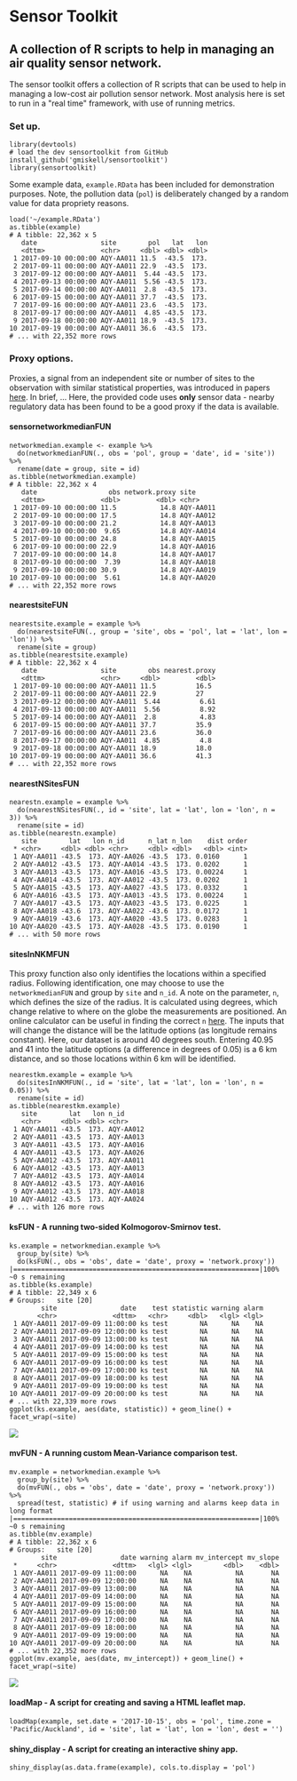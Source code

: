 # Sensor Toolkit
## A collection of R scripts to help in managing an air quality sensor network.

The sensor toolkit offers a collection of R scripts that can be used to help in managing a low-cost air pollution sensor network. Most analysis here is set to run in a "real time" framework, with use of running metrics.

### Set up.
    
    library(devtools)
    # load the dev sensortoolkit from GitHub
    install_github('gmiskell/sensortoolkit')
    library(sensortoolkit)
    
Some example data, `example.RData` has been included for demonstration purposes. Note, the pollution data (`pol`) is deliberately changed by a random value for data propriety reasons.

    load('~/example.RData')   
    as.tibble(example)
    # A tibble: 22,362 x 5
       date                site        pol   lat   lon
       <dttm>              <chr>     <dbl> <dbl> <dbl>
     1 2017-09-10 00:00:00 AQY-AA011 11.5  -43.5  173.
     2 2017-09-11 00:00:00 AQY-AA011 22.9  -43.5  173.
     3 2017-09-12 00:00:00 AQY-AA011  5.44 -43.5  173.
     4 2017-09-13 00:00:00 AQY-AA011  5.56 -43.5  173.
     5 2017-09-14 00:00:00 AQY-AA011  2.8  -43.5  173.
     6 2017-09-15 00:00:00 AQY-AA011 37.7  -43.5  173.
     7 2017-09-16 00:00:00 AQY-AA011 23.6  -43.5  173.
     8 2017-09-17 00:00:00 AQY-AA011  4.85 -43.5  173.
     9 2017-09-18 00:00:00 AQY-AA011 18.9  -43.5  173.
    10 2017-09-19 00:00:00 AQY-AA011 36.6  -43.5  173.
    # ... with 22,352 more rows
   
### Proxy options.
Proxies, a signal from an independent site or number of sites to the observation with similar statistical properties, was introduced in papers [here](https://www.researchgate.net/publication/286479082_Data_Verification_Tools_for_Minimizing_Management_Costs_of_Dense_Air-Quality_Monitoring_Networks). In brief, ... Here, the provided code uses **only** sensor data - nearby regulatory data has been found to be a good proxy if the data is available.

#### sensornetworkmedianFUN

    networkmedian.example <- example %>%
      do(networkmedianFUN(., obs = 'pol', group = 'date', id = 'site')) %>%
      rename(date = group, site = id)
    as.tibble(networkmedian.example)
    # A tibble: 22,362 x 4
       date                  obs network.proxy site     
       <dttm>              <dbl>         <dbl> <chr>    
     1 2017-09-10 00:00:00 11.5           14.8 AQY-AA011
     2 2017-09-10 00:00:00 17.5           14.8 AQY-AA012
     3 2017-09-10 00:00:00 21.2           14.8 AQY-AA013
     4 2017-09-10 00:00:00  9.65          14.8 AQY-AA014
     5 2017-09-10 00:00:00 24.8           14.8 AQY-AA015
     6 2017-09-10 00:00:00 22.9           14.8 AQY-AA016
     7 2017-09-10 00:00:00 14.8           14.8 AQY-AA017
     8 2017-09-10 00:00:00  7.39          14.8 AQY-AA018
     9 2017-09-10 00:00:00 30.9           14.8 AQY-AA019
    10 2017-09-10 00:00:00  5.61          14.8 AQY-AA020
    # ... with 22,352 more rows

#### nearestsiteFUN

    nearestsite.example = example %>% 
      do(nearestsiteFUN(., group = 'site', obs = 'pol', lat = 'lat', lon = 'lon')) %>% 
      rename(site = group)
    as.tibble(nearestsite.example)
    # A tibble: 22,362 x 4
       date                site        obs nearest.proxy
       <dttm>              <chr>     <dbl>         <dbl>
     1 2017-09-10 00:00:00 AQY-AA011 11.5          16.5 
     2 2017-09-11 00:00:00 AQY-AA011 22.9          27   
     3 2017-09-12 00:00:00 AQY-AA011  5.44          6.61
     4 2017-09-13 00:00:00 AQY-AA011  5.56          8.92
     5 2017-09-14 00:00:00 AQY-AA011  2.8           4.83
     6 2017-09-15 00:00:00 AQY-AA011 37.7          35.9 
     7 2017-09-16 00:00:00 AQY-AA011 23.6          36.0 
     8 2017-09-17 00:00:00 AQY-AA011  4.85          4.8 
     9 2017-09-18 00:00:00 AQY-AA011 18.9          18.0 
    10 2017-09-19 00:00:00 AQY-AA011 36.6          41.3 
    # ... with 22,352 more rows

#### nearestNSitesFUN

    nearestn.example = example %>% 
      do(nearestNSitesFUN(., id = 'site', lat = 'lat', lon = 'lon', n = 3)) %>%
      rename(site = id)
    as.tibble(nearestn.example)
       site        lat   lon n_id      n_lat n_lon    dist order
     * <chr>     <dbl> <dbl> <chr>     <dbl> <dbl>   <dbl> <int>
     1 AQY-AA011 -43.5  173. AQY-AA026 -43.5  173. 0.0160      1
     2 AQY-AA012 -43.5  173. AQY-AA014 -43.5  173. 0.0202      1
     3 AQY-AA013 -43.5  173. AQY-AA016 -43.5  173. 0.00224     1
     4 AQY-AA014 -43.5  173. AQY-AA012 -43.5  173. 0.0202      1
     5 AQY-AA015 -43.5  173. AQY-AA027 -43.5  173. 0.0332      1
     6 AQY-AA016 -43.5  173. AQY-AA013 -43.5  173. 0.00224     1
     7 AQY-AA017 -43.5  173. AQY-AA023 -43.5  173. 0.0225      1
     8 AQY-AA018 -43.6  173. AQY-AA022 -43.6  173. 0.0172      1
     9 AQY-AA019 -43.6  173. AQY-AA020 -43.5  173. 0.0283      1
    10 AQY-AA020 -43.5  173. AQY-AA028 -43.5  173. 0.0190      1
    # ... with 50 more rows
  
#### sitesInNKMFUN
This proxy function also only identifies the locations within a specified radius. Following identification, one may choose to use the `networkmedianFUN` and group by `site` and `n_id`. A note on the parameter, `n`, which defines the size of the radius. It is calculated using degrees, which change relative to where on the globe the measurements are positioned. An online calculator can be useful in finding the correct `n` [here](https://www.nhc.noaa.gov/gccalc.shtml). The inputs that will change the distance will be the latitude options (as longitude remains constant). Here, our dataset is around 40 degrees south. Entering 40.95 and 41 into the latitude options (a difference in degrees of 0.05) is a 6 km distance, and so those locations within 6 km will be identified.

    nearestkm.example = example %>% 
      do(sitesInNKMFUN(., id = 'site', lat = 'lat', lon = 'lon', n = 0.05)) %>%
      rename(site = id)
    as.tibble(nearestkm.example)
       site        lat   lon n_id     
       <chr>     <dbl> <dbl> <chr>    
     1 AQY-AA011 -43.5  173. AQY-AA012
     2 AQY-AA011 -43.5  173. AQY-AA013
     3 AQY-AA011 -43.5  173. AQY-AA016
     4 AQY-AA011 -43.5  173. AQY-AA026
     5 AQY-AA012 -43.5  173. AQY-AA011
     6 AQY-AA012 -43.5  173. AQY-AA013
     7 AQY-AA012 -43.5  173. AQY-AA014
     8 AQY-AA012 -43.5  173. AQY-AA016
     9 AQY-AA012 -43.5  173. AQY-AA018
    10 AQY-AA012 -43.5  173. AQY-AA024
    # ... with 126 more rows

#### ksFUN - A running two-sided Kolmogorov-Smirnov test.

    ks.example = networkmedian.example %>% 
      group_by(site) %>% 
      do(ksFUN(., obs = 'obs', date = 'date', proxy = 'network.proxy'))
    |==============================================================|100% ~0 s remaining     
    as.tibble(ks.example)
    # A tibble: 22,349 x 6
    # Groups:   site [20]
            site                date    test statistic warning alarm
           <chr>              <dttm>   <chr>     <dbl>   <lgl> <lgl>
     1 AQY-AA011 2017-09-09 11:00:00 ks test        NA      NA    NA
     2 AQY-AA011 2017-09-09 12:00:00 ks test        NA      NA    NA
     3 AQY-AA011 2017-09-09 13:00:00 ks test        NA      NA    NA
     4 AQY-AA011 2017-09-09 14:00:00 ks test        NA      NA    NA
     5 AQY-AA011 2017-09-09 15:00:00 ks test        NA      NA    NA
     6 AQY-AA011 2017-09-09 16:00:00 ks test        NA      NA    NA
     7 AQY-AA011 2017-09-09 17:00:00 ks test        NA      NA    NA
     8 AQY-AA011 2017-09-09 18:00:00 ks test        NA      NA    NA
     9 AQY-AA011 2017-09-09 19:00:00 ks test        NA      NA    NA
    10 AQY-AA011 2017-09-09 20:00:00 ks test        NA      NA    NA
    # ... with 22,339 more rows
    ggplot(ks.example, aes(date, statistic)) + geom_line() + facet_wrap(~site)

![](https://github.com/gmiskell/sensortoolkit/blob/master/ks_example.png)

#### mvFUN - A running custom Mean-Variance comparison test.

    mv.example = networkmedian.example %>% 
      group_by(site) %>% 
      do(mvFUN(., obs = 'obs', date = 'date', proxy = 'network.proxy')) %>% 
      spread(test, statistic) # if using warning and alarms keep data in long format
    |==============================================================|100% ~0 s remaining     
    as.tibble(mv.example)
    # A tibble: 22,362 x 6
    # Groups:   site [20]
            site                date warning alarm mv_intercept mv_slope
     *     <chr>              <dttm>   <lgl> <lgl>        <dbl>    <dbl>
     1 AQY-AA011 2017-09-09 11:00:00      NA    NA           NA       NA
     2 AQY-AA011 2017-09-09 12:00:00      NA    NA           NA       NA
     3 AQY-AA011 2017-09-09 13:00:00      NA    NA           NA       NA
     4 AQY-AA011 2017-09-09 14:00:00      NA    NA           NA       NA
     5 AQY-AA011 2017-09-09 15:00:00      NA    NA           NA       NA
     6 AQY-AA011 2017-09-09 16:00:00      NA    NA           NA       NA
     7 AQY-AA011 2017-09-09 17:00:00      NA    NA           NA       NA
     8 AQY-AA011 2017-09-09 18:00:00      NA    NA           NA       NA
     9 AQY-AA011 2017-09-09 19:00:00      NA    NA           NA       NA
    10 AQY-AA011 2017-09-09 20:00:00      NA    NA           NA       NA
    # ... with 22,352 more rows
    ggplot(mv.example, aes(date, mv_intercept)) + geom_line() + facet_wrap(~site)
    
![](https://raw.githubusercontent.com/gmiskell/sensortookit/mv_example.png)

#### loadMap - A script for creating and saving a HTML leaflet map.

    loadMap(example, set.date = '2017-10-15', obs = 'pol', time.zone = 'Pacific/Auckland', id = 'site', lat = 'lat', lon = 'lon', dest = '')

#### shiny_display - A script for creating an interactive shiny app.

    shiny_display(as.data.frame(example), cols.to.display = 'pol')

[](shiny_example.tiff)
